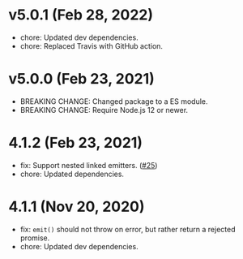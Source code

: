 # v5.0.1 (Feb 28, 2022)

 * chore: Updated dev dependencies.
 * chore: Replaced Travis with GitHub action.

# v5.0.0 (Feb 23, 2021)

 * BREAKING CHANGE: Changed package to a ES module.
 * BREAKING CHANGE: Require Node.js 12 or newer.

# 4.1.2 (Feb 23, 2021)

 * fix: Support nested linked emitters. ([#25](https://github.com/cb1kenobi/hook-emitter/issues/25))
 * chore: Updated dependencies.

# 4.1.1 (Nov 20, 2020)

 * fix: `emit()` should not throw on error, but rather return a rejected promise.
 * chore: Updated dev dependencies.
